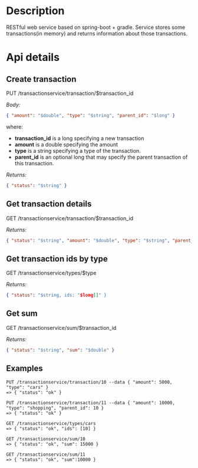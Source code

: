 Description
=========
RESTful web service based on spring-boot + gradle. 
Service stores some transactions(in memory) and returns information about those transactions.

Api details
========

Create transaction
-----------

PUT /transactionservice/transaction/$transaction_id

_Body:_
``` json
{ "amount": "$double", "type": "$string", "parent_id": "$long" }
```

where:
* __transaction_id__ is a long specifying a new transaction
* __amount__ is a double specifying the amount
* __type__ is a string specifying a type of the transaction.
* __parent_id__ is an optional long that may specify the parent transaction of this transaction.

_Returns:_
``` json
{ "status": "$string" }
```

Get transaction details
----------
GET /transactionservice/transaction/$transaction_id

_Returns:_
``` json
{ "status": "$string", "amount": "$double", "type": "$string", "parent_id": "$long" }
```

Get transaction ids by type
-----------

GET /transactionservice/types/$type

_Returns:_
``` json
{ "status": "$string, ids: "$long[]" }
```

Get sum
-----------

GET /transactionservice/sum/$transaction_id

_Returns:_
``` json
{ "status": "$string", "sum": "$double" }
```

Examples
------------
```
PUT /transactionservice/transaction/10 --data { "amount": 5000, "type": "cars" }
=> { "status": "ok" }

PUT /transactionservice/transaction/11 --data { "amount": 10000, "type": "shopping", "parent_id": 10 }
=> { "status": "ok" }

GET /transactionservice/types/cars 
=> { "status": "ok", "ids": [10] }

GET /transactionservice/sum/10 
=> { "status": "ok", "sum": 15000 }

GET /transactionservice/sum/11
=> { "status": "ok", "sum":10000 }
```
